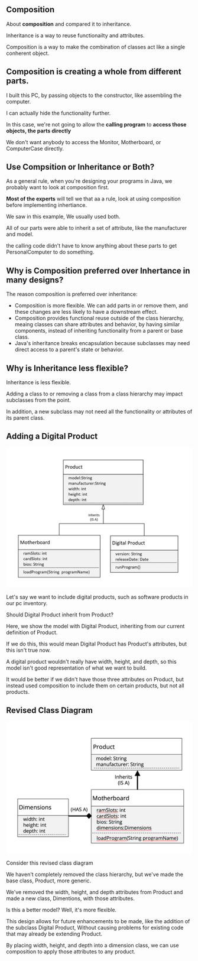 ## Composition
About <b>composition</b> and compared it to inheritance.

Inheritance is a way to reuse functionailty and attributes.

Composition is a way to make the combination of classes act like a single conherent object.

## Composition is creating a whole from different parts.
I built this PC, by passing objects to the constructor, like assembling the computer.

I can actually hide the functionality further.

In this case, we're not going to allow the <b>calling program</b> to <b>access those objects, the parts directly</b>

We don't want anybody to access the Monitor, Motherboard, or ComputerCase directly.

## Use Compsition or Inheritance or Both?
As a general rule, when you're designing your programs in Java, we probably want to look at composition first.

<b>Most of the experts</b> will tell we that aa a rule, look at using composition before implementing inhertiance.

We saw in this example, We usually used both.

All of our parts were able to inherit a set of attribute, like the manufacturer and model.

the calling code didn't have to know anything about these parts to get PersonalComputer to do something.

## Why is Composition preferred over Inhertance in many designs?
The reason composition is preferred over inheritance:
- Composition is more flexible. We can add parts in or remove them, and these changes are less likely to have a downstream effect.
- Composition provides functional reuse outside of the class hierarchy, meaing classes can share attributes and behavior, by having similar components, instead of inheriting functionality from a parent or base class.
- Java's inheritance breaks encapsulation because subclasses may need direct access to a parent's state or behavior.

## Why is Inheritance less flexible?
Inheritance is less flexible.

Adding a class to or removing a class from a class hierarchy may impact subclasses from the point.

In addition, a new subclass may not need all the functionality or attributes of its parent class.

## Adding a Digital Product
![image_1.png](image_1.png)

Let's say we want to include digital products, such as software products in our pc inventory.

Should Digital Product inherit from Product?

Here, we show the model with Digital Product, inheriting from our current definition of Product.

If we do this, this would mean Digital Product has Product's attributes, but this isn't true now.

A digital product wouldn't really have width, height, and depth, so this model isn't good representation of what we want to build.

It would be better if we didn't have those three attributes on Product, but instead used composition to include them on certain products, but not all products.

## Revised Class Diagram
![image_2.png](image_2.png)

Consider this revised class diagram

We haven't completely removed the class hierarchy, but we've made the base class, Product, more generic.

We've removed the width, height, and depth attributes from Product and made a new class, Dimentions, with those attributes.

Is this a better model?
Well, it's more flexible.

This design allows for future enhancements to be made, like the addition of the subclass Digital Product, Without causing problems for existing code that may already be extending Product.

By placing width, height, and depth into a dimension class, we can use composition to apply those attributes to any product.